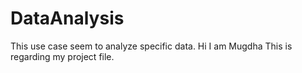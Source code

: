 # DataAnalysis
This use case seem to analyze specific data.
Hi I am Mugdha
This is regarding my project file.
